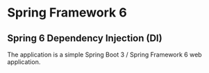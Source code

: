 # Spring Framework 6

## Spring 6 Dependency Injection (DI)

The application is a simple Spring Boot 3 / Spring Framework 6 web application. 

